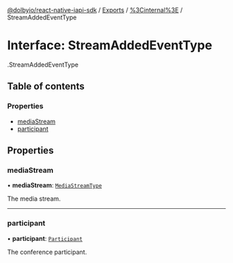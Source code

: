 [@dolbyio/react-native-iapi-sdk](../README.md) / [Exports](../modules.md) / [%3Cinternal%3E](../modules/_internal_.md) / StreamAddedEventType

# Interface: StreamAddedEventType

[<internal>](../modules/_internal_.md).StreamAddedEventType

## Table of contents

### Properties

- [mediaStream](_internal_.StreamAddedEventType.md#mediastream)
- [participant](_internal_.StreamAddedEventType.md#participant)

## Properties

### mediaStream

• **mediaStream**: [`MediaStreamType`](../enums/_internal_.MediaStreamType.md)

The media stream.

___

### participant

• **participant**: [`Participant`](_internal_.Participant.md)

The conference participant.
